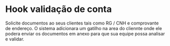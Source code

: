 # Hook validação de conta

Solicite documentos ao seus clientes tais como RG / CNH e comprovante de endereço.
O sistema adicionara um gatilho na area do cliennte onde ele podera enviar os documentos em anexo para que sua equipe possa analisar e validar.
